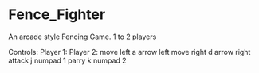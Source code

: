 # Fence_Fighter
An arcade style Fencing Game.  1 to 2 players

Controls:     Player 1:     Player 2: 
move left             a         arrow left
move right            d         arrow right
attack                j         numpad 1
parry                 k         numpad 2
